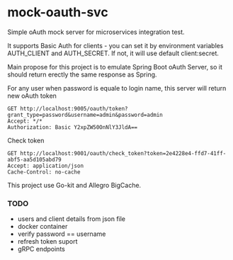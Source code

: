 # mock-oauth-svc

Simple oAuth mock server for microservices integration test.

It supports Basic Auth for clients - you can set it by environment variables AUTH_CLIENT and AUTH_SECRET. 
If not, it will use default client:secret. 

Main propose for this project is to emulate Spring Boot oAuth Server, so it should return erectly the same response 
as Spring.

For any user when password is equale to login name, this server will return new oAuth token

```
GET http://localhost:9005/oauth/token?grant_type=password&username=admin&password=admin
Accept: */*
Authorization: Basic Y2xpZW50OnNlY3JldA==  
```

Check token

```
GET http://localhost:9001/oauth/check_token?token=2e4228e4-ffd7-41ff-abf5-aa5d105abd79
Accept: application/json
Cache-Control: no-cache
```

This project use Go-kit and Allegro BigCache.

### TODO 

- users and client details from json file
- docker container
- verify password == username
- refresh token suport
- gRPC endpoints
